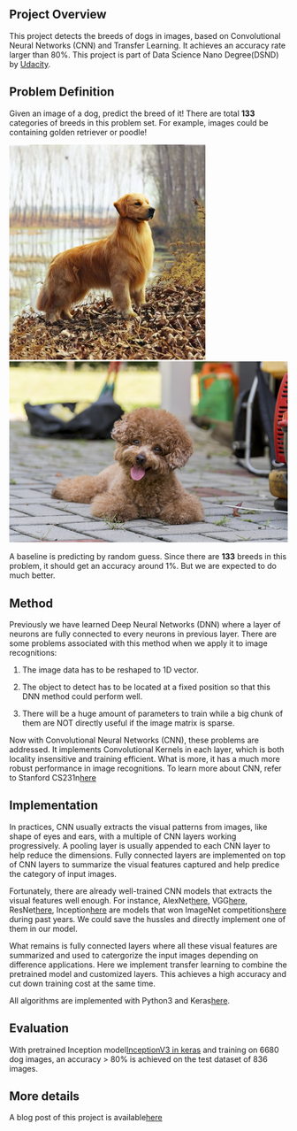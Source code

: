 ## Project Overview

This project detects the breeds of dogs in images, based on Convolutional Neural Networks (CNN) and Transfer Learning. It achieves an accuracy rate larger than 80%. This project is part of Data Science Nano Degree(DSND) by [Udacity](https://www.udacity.com/).

## Problem Definition

Given an image of a dog, predict the breed of it! There are total **133** categories of breeds in this problem set. For example, images could be containing golden retriever or poodle!

![golden retriever](./myImages/gold_retriever/gold_retriever01.jpg "golden retriever")
![poodle](./myImages/poodle/poodle01.jpg "poodle")

A baseline is predicting by random guess. Since there are **133** breeds in this problem, it should get an accuracy around 1%. But we are expected to do much better.

## Method

Previously we have learned Deep Neural Networks (DNN) where a layer of neurons are fully connected to every neurons in previous layer. There are some problems associated with this method when we apply it to image recognitions:

1. The image data has to be reshaped to 1D vector.

2. The object to detect has to be located at a fixed position so that this DNN method could perform well.

3. There will be a huge amount of parameters to train while a big chunk of them are NOT directly useful if the image matrix is sparse. 

Now with Convolutional Neural Networks (CNN), these problems are addressed. It implements Convolutional Kernels in each layer, which is both locality insensitive and training efficient. What is more, it has a much more robust performance in image recognitions. To learn more about CNN, refer to Stanford CS231n[here](http://cs231n.github.io/convolutional-networks/)

## Implementation

In practices, CNN usually extracts the visual patterns from images, like shape of eyes and ears, with a multiple of CNN layers working progressively. A pooling layer is usually appended to each CNN layer to help reduce the dimensions. Fully connected layers are implemented on top of CNN layers to summarize the visual features captured and help predice the category of input images.

Fortunately, there are already well-trained CNN models that extracts the visual features well enough. For instance, AlexNet[here](https://en.wikipedia.org/wiki/AlexNet), VGG[here](http://www.robots.ox.ac.uk/~vgg/research/very_deep/), ResNet[here](https://en.wikipedia.org/wiki/Residual_neural_network), Inception[here](https://towardsdatascience.com/a-simple-guide-to-the-versions-of-the-inception-network-7fc52b863202) are models that won ImageNet competitions[here](http://www.image-net.org/) during past years. We could save the hussles and directly implement one of them in our model.

What remains is fully connected layers where all these visual features are summarized and used to catergorize the input images depending on difference applications. Here we implement transfer learning to combine the pretrained model and customized layers. This achieves a high accuracy and cut down training cost at the same time.

All algorithms are implemented with Python3 and Keras[here](https://keras.io/).

## Evaluation

With pretrained Inception model[InceptionV3 in keras](https://github.com/keras-team/keras-applications/blob/master/keras_applications/inception_v3.py) and training on 6680 dog images, an accuracy > 80% is achieved on the test dataset of 836 images.

## More details

A blog post of this project is available[here](https://xuemeng-zhang.com)
